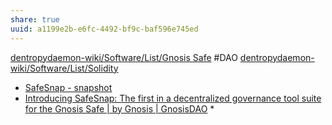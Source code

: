 ```yaml
---
share: true
uuid: a1199e2b-e6fc-4492-bf9c-baf596e745ed
---
```

[dentropydaemon-wiki/Software/List/Gnosis Safe](/undefined) #DAO [dentropydaemon-wiki/Software/List/Solidity](/undefined)

* [SafeSnap - snapshot](https://docs.snapshot.org/plugins/safesnap)
* [Introducing SafeSnap: The first in a decentralized governance tool suite for the Gnosis Safe | by Gnosis | GnosisDAO](https://blog.gnosis.pm/introducing-safesnap-the-first-in-a-decentralized-governance-tool-suite-for-the-gnosis-safe-ea67eb95c34f)
	* 
